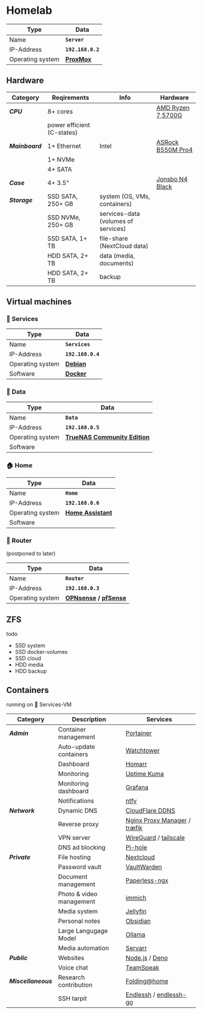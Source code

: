 # Homelab

|Type|Data|
|-|-|
|Name|**`Server`**|
|IP-Address|**`192.168.0.2`**|
|Operating system|**[ProxMox](https://proxmox.com/)**|

## Hardware

|Category|Reqirements|Info|Hardware|
|-|-|-|-|
|***CPU***|8+ cores||[AMD Ryzen 7 5700G](https://www.intel.com/content/www/us/en/products/sku/231805/intel-core-i3n305-processor-6m-cache-up-to-3-80-ghz/specifications.html)|
||power efficient (C-states)|||
|***Mainboard***|1+ Ethernet|Intel|[ASRock B550M Pro4](https://www.asrock.com/mb/AMD/B550M%20Pro4/index.de.asp)|
||1+ NVMe|||
||4+ SATA|||
|***Case***|4+ 3.5"||[Jonsbo N4 Black](https://www.jonsbo.com/en/products/N4Black.html)|
|***Storage***|SSD SATA, 250+ GB|system (OS, VMs, containers)||
||SSD NVMe, 250+ GB|services-data (volumes of services)||
||SSD SATA, 1+ TB|file-share (NextCloud data)||
||HDD SATA, 2+ TB|data (media, documents)||
||HDD SATA, 2+ TB|backup||

## Virtual machines

### 🐋 Services

|Type|Data|
|-|-|
|Name|**`Services`**|
|IP-Address|**`192.168.0.4`**|
|Operating system|**[Debian](https://debian.org/)**|
|Software|**[Docker](https://docker.com/)**|

### 💾 Data

|Type|Data|
|-|-|
|Name|**`Data`**|
|IP-Address|**`192.168.0.5`**|
|Operating system|**[TrueNAS Community Edition](https://www.truenas.com/truenas-community-edition/)**|
|Software||

### 🏠 Home

|Type|Data|
|-|-|
|Name|**`Home`**|
|IP-Address|**`192.168.0.6`**|
|Operating system|**[Home Assistant](https://home-assistant.io/)**|
|Software||

### 🛜 Router

(postponed to later)

|Type|Data|
|-|-|
|Name|**`Router`**|
|IP-Address|**`192.168.0.3`**|
|Operating system|**[OPNsense](https://opnsense.org/) / [pfSense](https://pfsense.org/)**|

## ZFS

todo

- SSD system
- SSD docker-volumes
- SSD cloud
- HDD media
- HDD backup

## Containers

running on 🐋 Services-VM

|Category|Description|Services|
|-|-|-|
|***Admin***|Container management|[Portainer](https://portainer.io/)|
||Auto-update containers|[Watchtower](https://github.com/containrrr/watchtower)|
||Dashboard|[Homarr](https://homarr.dev/)|
||Monitoring|[Uptime Kuma](https://uptime.kuma.pet/)|
||Monitoring dashboard|[Grafana](https://grafana.com/)|
||Notifications|[ntfy](https://docs.ntfy.sh/)|
|***Network***|Dynamic DNS|[CloudFlare DDNS](https://hub.docker.com/r/oznu/cloudflare-ddns)|
||Reverse proxy|[Nginx Proxy Manager](https://nginxproxymanager.com/) / [træfik](https://traefik.io/)|
||VPN server|[WireGuard](https://wireguard.com/) / [tailscale](https://tailscale.com/)|
||DNS ad blocking|[Pi-hole](https://pi-hole.net/)|
|***Private***|File hosting|[Nextcloud](https://nextcloud.com/)|
||Password vault|[VaultWarden](https://github.com/dani-garcia/vaultwarden)|
||Document management|[Paperless-ngx](https://docs.paperless-ngx.com/)|
||Photo & video management|[immich](https://immich.app/)|
||Media system|[Jellyfin](https://jellyfin.org/)|
||Personal notes|[Obsidian](https://obsidian.md/)|
||Large Langugage Model|[Ollama](https://ollama.com/)|
||Media automation|[Servarr](https://wiki.servarr.com/)|
|***Public***|Websites|[Node.js](https://nodejs.org/) / [Deno](https://deno.com/)|
||Voice chat|[TeamSpeak](https://teamspeak.com/)|
|***Miscellaneous***|Research contribution|[Folding@home](https://foldingathome.org/)|
||SSH tarpit|[Endlessh](https://github.com/skeeto/endlessh) / [endlessh-go](https://github.com/shizunge/endlessh-go)|
